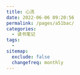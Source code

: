```yaml
---
title: 心流
date: 2022-06-06 09:20:56
permalink: /pages/a51bac/
categories:
  - 读书笔记
tags:
  - 
sitemap:
  exclude: false
  changefreq: monthly
---
```


